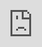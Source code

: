 ```yaml
---
title: Fusion 360 Lay Parts Flat for Laser Cutting
date: 2023-06-14T13:04:03
lastmod: 2024-01-25T05:33:11
tags:
  - Fusion 360
---
```


Once your model is complete and each piece is a separate and labeled component, you are ready to lay your pieces flat to create a DXF toolpath file for the laser cutter.

1. Change to the Manufacture Workspace.
2. Make sure you created a Manufacture Model. This model is like a linked copy of your Design Model. It allows you to lay your pieces flat with out moving your Design Model. This video shows [how to make a Manufacture Model](https://youtu.be/bhVPR4CUOUk).
3. Draw a sketch to represent your plywood or acrylic sheet. Make the dimensions of the sketch the size of your material. If you are using larger plywood or acrylic then draw a larger sketch. If you are using a "remnant" or cutoff piece then draw your sketch to that size.
4. Then use the Arrange command to lay your parts flat.
5. Follow the instructions in [the video](https://youtu.be/jeQPJHHwVN4) to arrange your parts flat.

<figure>

[![Laser Cut Stand CAM Layout](attachments/2021-Laser-Cut-Stand-CAM-Layout-Top.png)](attachments/2021-Laser-Cut-Stand-CAM-Layout-Top.png)

<figcaption>

Top view of components of laser cut stand flat on plywood.

</figcaption>
<figure>

<div class="video-grid">
<div class="video-card">

### Lay Parts Flat with Arrange for Laser Cutting

<div class="iframe-16-9-container"><iframe class="youTubeIframe" style="position: absolute; top: 0; bottom: 0; left: 0; width: 100%; height: 100%; border: 0; z-index: 1;" src="https://www.youtube.com/embed/jeQPJHHwVN4?rel=0" width="560" height="315" frameborder="0" allowfullscreen="allowfullscreen"></iframe></div>

</div>
</div>

